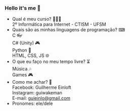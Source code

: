 ### Hello it's me 👋

- Qual é meu curso? 👨🏻‍🎓<br>
    2º Informática para Internet - CTISM - UFSM<br>
- Quais são as minhas linguagens de programação? ⌨<br>
    C 👓<br>
    C# (Unity) 🎮<br>
    Python 🐍<br>
    HTML, CSS, JS 🌐<br>
- O que eu faço no meu tempo livre? ⏳<br>
    Música 🎶<br>
    Games 🎮<br>
- Como me achar? 🔭<br>
    Facebook: Guilherme Einloft <br>
    Instagram: guiwakeman <br>
    E-mail: guieinlo@gmail.com
- Pronomes: ele/dele
